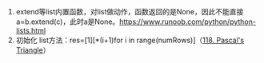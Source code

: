 1. extend等list内置函数，对list做动作，函数返回的是None，因此不能直接a=b.extend(c)，此时a是None。https://www.runoob.com/python/python-lists.html
2. 初始化 list方法：res=\[1]\[\*(i+1)for i in range(numRows)]（[118. Pascal's Triangle](https://leetcode.com/problems/pascals-triangle/)）
